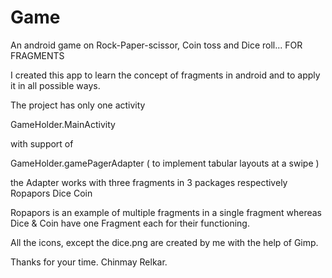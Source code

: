 # Game
An android game on Rock-Paper-scissor, Coin toss and Dice roll... FOR FRAGMENTS

I created this app to learn the concept of fragments in android 
and to apply it in all possible ways.

The project has only one activity

  GameHolder.MainActivity
 
with support of 

  GameHolder.gamePagerAdapter
  ( to implement tabular layouts at a swipe )

the Adapter works with three fragments in 3 packages respectively
Ropapors
Dice
Coin

Ropapors is an example of multiple fragments in a single fragment
whereas 
Dice & Coin
have one Fragment each for their functioning.

All the icons, except the dice.png
are created by me with the help of Gimp.


Thanks for your time. Chinmay Relkar.
